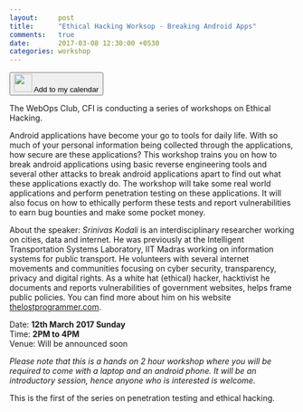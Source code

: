 ```yaml
---
layout:     post
title:      "Ethical Hacking Worksop - Breaking Android Apps"
comments:   true
date:       2017-03-08 12:30:00 +0530
categories: workshop
---
```

<a href="http://www.google.com/calendar/event?action=TEMPLATE&text=Ethical Hacking Worksop Breaking Android Apps&dates=20170312T083000Z/20170312T103000Z&details=First of the ethical hacking and penetration testing series&location=Will be announced soon&trp=false&sprop=&sprop=name:" target="_blank" rel="nofollow"><button class="btn btn-info"><img height="32px" src="{{ site.url }}/assets/gcal.png"/> Add to my calendar</button></a>

The WebOps Club, CFI is conducting a series of workshops on Ethical Hacking.

  Android applications have become your go to tools for daily life. With so much of your personal information being collected through the applications, how secure are these applications? This workshop trains you on how to break android applications using basic reverse engineering tools and several other attacks to break android applications apart to find out what these applications exactly do. The workshop will take some real world applications and perform penetration testing on these applications. It will also focus on how to ethically perform these tests and report vulnerabilities to earn bug bounties and make some pocket money.

  About the speaker: _Srinivas Kodali_ is an interdisciplinary researcher working on cities, data and internet. He was previously at the Intelligent Transportation Systems Laboratory, IIT Madras working on information systems for public transport. He volunteers with several internet movements and communities focusing on cyber security, transparency, privacy and digital rights. As a white hat (ethical) hacker, hacktivist he documents and reports vulnerabilities of government websites, helps frame public policies. You can find more about him on his website <a href="www.lostprogrammer.com">thelostprogrammer.com</a>.

Date: **12th March 2017 Sunday**  
Time: **2PM to 4PM**  
Venue: Will be announced soon  

_Please note that this is a hands on 2 hour workshop where you will be required to come with a laptop and an android phone. It will be an introductory session, hence anyone who is interested is welcome._

This is the first of the series on penetration testing and ethical hacking.
